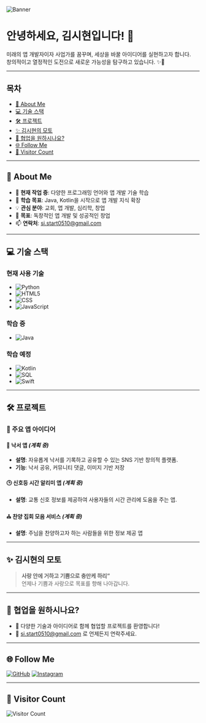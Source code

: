 ![Banner](https://images.unsplash.com/photo-1517849845537-4d257902454a?ixlib=rb-1.2.1&auto=format&fit=crop&w=1200&h=300&q=80)


# 안녕하세요, 김시현입니다! 👋

미래의 앱 개발자이자 사업가를 꿈꾸며, 세상을 바꿀 아이디어를 실현하고자 합니다.  
창의적이고 열정적인 도전으로 새로운 가능성을 탐구하고 있습니다. ✨🚀

---

## 목차
- [🌟 About Me](#-about-me)
- [💻 기술 스택](#-기술-스택)
- [🛠️ 프로젝트](#️-프로젝트)
- [✨ 김시현의 모토](#-김시현의-모토)
- [🤝 협업을 원하시나요?](#-협업을-원하시나요)
- [🌐 Follow Me](#-follow-me)
- [👥 Visitor Count](#=visitor-count)

---

## 🌟 About Me

- 🔭 **현재 작업 중**: 다양한 프로그래밍 언어와 앱 개발 기술 학습  
- 🌱 **학습 목표**: Java, Kotlin을 시작으로 앱 개발 지식 확장  
- 💡 **관심 분야**: 교회, 앱 개발, 심리학, 창업  
- 🎯 **목표**: 독창적인 앱 개발 및 성공적인 창업  
- 📫 **연락처**: [si.start0510@gmail.com](mailto:si.start0510@gmail.com)

---

## 💻 기술 스택

### 현재 사용 기술
- ![Python](https://img.shields.io/badge/Python-3776AB?style=for-the-badge&logo=python&logoColor=white)
- ![HTML5](https://img.shields.io/badge/HTML5-E34F26?style=for-the-badge&logo=html5&logoColor=white)
- ![CSS](https://img.shields.io/badge/CSS3-1572B6?style=for-the-badge&logo=css3&logoColor=white)
- ![JavaScript](https://img.shields.io/badge/JavaScript-F7DF1E?style=for-the-badge&logo=javascript&logoColor=black)

### 학습 중
- ![Java](https://img.shields.io/badge/Java-007396?style=for-the-badge&logo=java&logoColor=white)

### 학습 예정
- ![Kotlin](https://img.shields.io/badge/Kotlin-0095D5?style=for-the-badge&logo=kotlin&logoColor=white)
- ![SQL](https://img.shields.io/badge/SQL-4479A1?style=for-the-badge&logo=postgresql&logoColor=white)
- ![Swift](https://img.shields.io/badge/Swift-FA7343?style=for-the-badge&logo=swift&logoColor=white)

---

## 🛠️ 프로젝트

### 🌟 주요 앱 아이디어

#### 🎨 낙서 앱 *(계획 중)*
- **설명**: 자유롭게 낙서를 기록하고 공유할 수 있는 SNS 기반 창의적 플랫폼.
- **기능**: 낙서 공유, 커뮤니티 댓글, 이미지 기반 저장

#### 🕒 신호등 시간 알리미 앱 *(계획 중)*
- **설명**: 교통 신호 정보를 제공하여 사용자들의 시간 관리에 도움을 주는 앱.

#### ⛪ 찬양 집회 모음 서비스 *(계획 중)*
- **설명**: 주님을 찬양하고자 하는 사람들을 위한 정보 제공 앱

---

## ✨ 김시현의 모토

> **사랑 안에 거하고 기쁨으로 충만케 하리”**  
> 언제나 기쁨과 사랑으로 목표를 향해 나아갑니다.

---

## 🤝 협업을 원하시나요?

- 💬 다양한 기술과 아이디어로 함께 협업할 프로젝트를 환영합니다!
- 📧 [si.start0510@gmail.com](mailto:si.start0510@gmail.com) 로 언제든지 연락주세요.

---

## 🌐 Follow Me

[![GitHub](https://img.shields.io/badge/GitHub-181717?style=for-the-badge&logo=github&logoColor=white)](https://github.com/shyun51)
[![Instagram](https://img.shields.io/badge/Instagram-E4405F?style=for-the-badge&logo=instagram&logoColor=white)](https://instagram.com/sl_hye0n)

---

## 👥 Visitor Count
![Visitor Count](https://profile-counter.glitch.me/shyun51/count.svg)